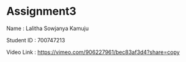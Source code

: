 # Assignment3

Name : Lalitha Sowjanya Kamuju

Student ID : 700747213

Video Link : https://vimeo.com/906227961/bec83af3d4?share=copy 


